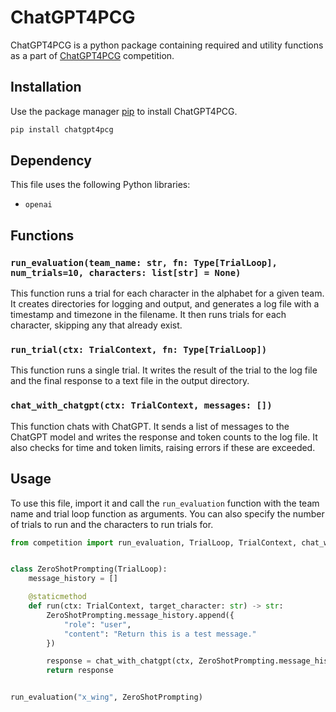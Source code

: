 # ChatGPT4PCG

ChatGPT4PCG is a python package containing required and utility functions as a part of [ChatGPT4PCG](http://chatgpt4pcg.github.io) competition.

## Installation

Use the package manager [pip](https://pip.pypa.io/en/stable/) to install ChatGPT4PCG.

```bash
pip install chatgpt4pcg
```

## Dependency

This file uses the following Python libraries:

- `openai`

## Functions

### `run_evaluation(team_name: str, fn: Type[TrialLoop], num_trials=10, characters: list[str] = None)`

This function runs a trial for each character in the alphabet for a given team. It creates directories for logging and
output, and generates a log file with a timestamp and timezone in the filename. It then runs trials for each character,
skipping any that already exist.

### `run_trial(ctx: TrialContext, fn: Type[TrialLoop])`

This function runs a single trial. It writes the result of the trial to the log file and the final response to a text
file in the output directory.

### `chat_with_chatgpt(ctx: TrialContext, messages: [])`

This function chats with ChatGPT. It sends a list of messages to the ChatGPT model and writes the response and token
counts to the log file. It also checks for time and token limits, raising errors if these are exceeded.

## Usage

To use this file, import it and call the `run_evaluation` function with the team name and trial loop function as
arguments. You can also specify the number of trials to run and the characters to run trials for.

```python
from competition import run_evaluation, TrialLoop, TrialContext, chat_with_chatgpt


class ZeroShotPrompting(TrialLoop):
    message_history = []

    @staticmethod
    def run(ctx: TrialContext, target_character: str) -> str:
        ZeroShotPrompting.message_history.append({
            "role": "user",
            "content": "Return this is a test message."
        })

        response = chat_with_chatgpt(ctx, ZeroShotPrompting.message_history)
        return response


run_evaluation("x_wing", ZeroShotPrompting)
```
